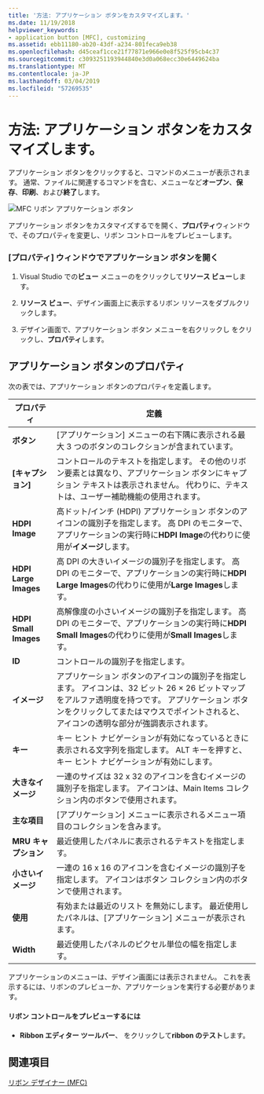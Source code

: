 ```yaml
---
title: '方法: アプリケーション ボタンをカスタマイズします。'
ms.date: 11/19/2018
helpviewer_keywords:
- application button [MFC], customizing
ms.assetid: ebb11180-ab20-43df-a234-801feca9eb38
ms.openlocfilehash: d45ceaf1cce21f77871e966e0e8f525f95cb4c37
ms.sourcegitcommit: c3093251193944840e3d0a068ecc30e6449624ba
ms.translationtype: MT
ms.contentlocale: ja-JP
ms.lasthandoff: 03/04/2019
ms.locfileid: "57269535"
---
```

# <a name="how-to-customize-the-application-button"></a>方法: アプリケーション ボタンをカスタマイズします。

アプリケーション ボタンをクリックすると、コマンドのメニューが表示されます。 通常、ファイルに関連するコマンドを含む、メニューなど**オープン**、**保存**、**印刷**、および**終了**します。

![MFC リボン アプリケーション ボタン](../mfc/media/application_button.png "MFC リボン アプリケーション ボタン")

アプリケーション ボタンをカスタマイズするでを開く、**プロパティ**ウィンドウで、そのプロパティを変更し、リボン コントロールをプレビューします。

### <a name="to-open-the-application-button-in-the-properties-window"></a>[プロパティ] ウィンドウでアプリケーション ボタンを開く

1. Visual Studio での**ビュー**  メニューのをクリックして**リソース ビュー**します。

1. **リソース ビュー**、デザイン画面上に表示するリボン リソースをダブルクリックします。

1. デザイン画面で、アプリケーション ボタン メニューを右クリックし をクリックし、**プロパティ**します。

## <a name="application-button-properties"></a>アプリケーション ボタンのプロパティ

次の表では、アプリケーション ボタンのプロパティを定義します。

|プロパティ|定義|
|--------------|----------------|
|**ボタン**|[アプリケーション] メニューの右下隅に表示される最大 3 つのボタンのコレクションが含まれています。|
|**[キャプション]**|コントロールのテキストを指定します。 その他のリボン要素とは異なり、アプリケーション ボタンにキャプション テキストは表示されません。 代わりに、テキストは、ユーザー補助機能の使用されます。|
|**HDPI Image**|高ドット/インチ (HDPI) アプリケーション ボタンのアイコンの識別子を指定します。 高 DPI のモニターで、アプリケーションの実行時に**HDPI Image**の代わりに使用が**イメージ**します。|
|**HDPI Large Images**|高 DPI の大きいイメージの識別子を指定します。 高 DPI のモニターで、アプリケーションの実行時に**HDPI Large Images**の代わりに使用が**Large Images**します。|
|**HDPI Small Images**|高解像度の小さいイメージの識別子を指定します。 高 DPI のモニターで、アプリケーションの実行時に**HDPI Small Images**の代わりに使用が**Small Images**します。|
|**ID**|コントロールの識別子を指定します。|
|**イメージ**|アプリケーション ボタンのアイコンの識別子を指定します。 アイコンは、32 ビット 26 × 26 ビットマップをアルファ透明度を持つです。 アプリケーション ボタンをクリックしてまたはマウスでポイントされると、アイコンの透明な部分が強調表示されます。|
|**キー**|キー ヒント ナビゲーションが有効になっているときに表示される文字列を指定します。 ALT キーを押すと、キー ヒント ナビゲーションが有効にします。|
|**大きなイメージ**|一連のサイズは 32 x 32 のアイコンを含むイメージの識別子を指定します。 アイコンは、Main Items コレクション内のボタンで使用されます。|
|**主な項目**|[アプリケーション] メニューに表示されるメニュー項目のコレクションを含みます。|
|**MRU キャプション**|最近使用したパネルに表示されるテキストを指定します。|
|**小さいイメージ**|一連の 16 x 16 のアイコンを含むイメージの識別子を指定します。 アイコンはボタン コレクション内のボタンで使用されます。|
|**使用**|有効または最近のリスト を無効にします。 最近使用したパネルは、[アプリケーション] メニューが表示されます。|
|**Width**|最近使用したパネルのピクセル単位の幅を指定します。|

アプリケーションのメニューは、デザイン画面には表示されません。 これを表示するには、リボンのプレビューか、アプリケーションを実行する必要があります。

#### <a name="to-preview-the-ribbon-control"></a>リボン コントロールをプレビューするには

- **Ribbon エディター ツールバー**、 をクリックして**ribbon のテスト**します。

## <a name="see-also"></a>関連項目

[リボン デザイナー (MFC)](../mfc/ribbon-designer-mfc.md)
